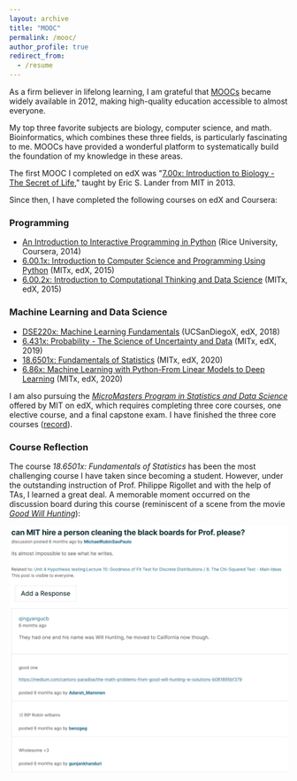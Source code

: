 ```yaml
---
layout: archive
title: "MOOC"
permalink: /mooc/
author_profile: true
redirect_from:
  - /resume
---
```

As a firm believer in lifelong learning, I am grateful that [MOOCs](https://en.wikipedia.org/wiki/Massive_open_online_course) became widely available in 2012, making high-quality education accessible to almost everyone.

My top three favorite subjects are biology, computer science, and math. Bioinformatics, which combines these three fields, is particularly fascinating to me. 
MOOCs have provided a wonderful platform to systematically build the foundation of my knowledge in these areas.

The first MOOC I completed on edX was "[7.00x: Introduction to Biology - The Secret of Life](https://verify.edx.org/cert/f12b9f27643248faa1debf7569ecad35)," taught by Eric S. Lander from MIT in 2013.

Since then, I have completed the following courses on edX and Coursera:

### Programming
- [An Introduction to Interactive Programming in Python](/files/Coursera_Certificate.pdf) (Rice University, Coursera, 2014) 
- [6.00.1x: Introduction to Computer Science and Programming Using Python](https://verify.edx.org/cert/16519db68d754ebfb96bc26cd9accfe4) (MITx, edX, 2015)
- [6.00.2x: Introduction to Computational Thinking and Data Science](https://courses.edx.org/certificates/2ab8b4b71ae04baeacd292bbee9f3723) (MITx, edX, 2015)


### Machine Learning and Data Science
- [DSE220x: Machine Learning Fundamentals](https://courses.edx.org/certificates/803fb8929d2346fda968f595f3434f70) (UCSanDiegoX, edX, 2018)
- [6.431x: Probability - The Science of Uncertainty and Data](https://courses.edx.org/certificates/2f20225598f443449f054b231215018b) (MITx, edX, 2019)
- [18.6501x: Fundamentals of Statistics](https://courses.edx.org/certificates/c39c7ebe31fd4d0490aed8b176dd5de8) (MITx, edX, 2020)
- [6.86x: Machine Learning with Python-From Linear Models to Deep Learning](https://courses.edx.org/certificates/c64399d4c9aa43a69495832e1d62cf78) (MITx, edX, 2020)

I am also pursuing the *[MicroMasters Program in Statistics and Data Science](https://micromasters.mit.edu/ds/)* offered by MIT on edX, which requires completing three core courses, one elective course, and a final capstone exam. I have finished the three core courses ([record](https://credentials.edx.org/records/programs/shared/44e27b0247604104b1e99c5953f8111f/)).

### Course Reflection
The course *18.6501x: Fundamentals of Statistics* has been the most challenging course I have taken since becoming a student. However, under the outstanding instruction of Prof. Philippe Rigollet and with the help of TAs, I learned a great deal.
A memorable moment occurred on the discussion board during this course (reminiscent of a scene from the movie *[Good Will Hunting](https://en.wikipedia.org/wiki/Good_Will_Hunting)*):

<img src="/images/edx_20210124153409.png" width="700">